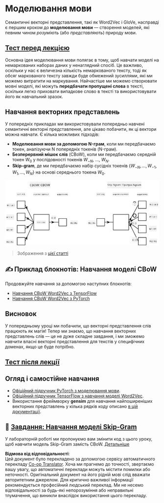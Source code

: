 <!--
CO_OP_TRANSLATOR_METADATA:
{
  "original_hash": "31b46ba1f3aa78578134d4829f88be53",
  "translation_date": "2025-08-25T21:57:14+00:00",
  "source_file": "lessons/5-NLP/15-LanguageModeling/README.md",
  "language_code": "uk"
}
-->
# Моделювання мови

Семантичні векторні представлення, такі як Word2Vec і GloVe, насправді є першим кроком до **моделювання мови** — створення моделей, які певним чином *розуміють* (або *представляють*) природу мови.

## [Тест перед лекцією](https://ff-quizzes.netlify.app/en/ai/quiz/29)

Основна ідея моделювання мови полягає в тому, щоб навчати моделі на немаркованих наборах даних у ненаглядний спосіб. Це важливо, оскільки у нас є величезна кількість немаркованого тексту, тоді як обсяг маркованого тексту завжди буде обмежений зусиллями, які ми можемо витратити на маркування. Найчастіше ми можемо створювати мовні моделі, які можуть **передбачати пропущені слова** в тексті, оскільки легко приховати випадкове слово в тексті та використовувати його як навчальний зразок.

## Навчання векторних представлень

У попередніх прикладах ми використовували попередньо навчені семантичні векторні представлення, але цікаво побачити, як ці вектори можна навчати. Є кілька можливих підходів:

* **Моделювання мови за допомогою N-грам**, коли ми передбачаємо токен, аналізуючи N попередніх токенів (N-грам).
* **Безперервний мішок слів** (CBoW), коли ми передбачаємо середній токен $W_0$ у послідовності токенів $W_{-N}$, ..., $W_N$.
* **Skip-gram**, де ми передбачаємо набір сусідніх токенів {$W_{-N},\dots, W_{-1}, W_1,\dots, W_N$} на основі середнього токена $W_0$.

![зображення з наукової статті про перетворення слів у вектори](../../../../../translated_images/example-algorithms-for-converting-words-to-vectors.fbe9207a726922f6f0f5de66427e8a6eda63809356114e28fb1fa5f4a83ebda7.uk.png)

> Зображення з [цієї статті](https://arxiv.org/pdf/1301.3781.pdf)

## ✍️ Приклад блокнотів: Навчання моделі CBoW

Продовжуйте навчання за допомогою наступних блокнотів:

* [Навчання CBoW Word2Vec з TensorFlow](../../../../../lessons/5-NLP/15-LanguageModeling/CBoW-TF.ipynb)
* [Навчання CBoW Word2Vec з PyTorch](../../../../../lessons/5-NLP/15-LanguageModeling/CBoW-PyTorch.ipynb)

## Висновок

У попередньому уроці ми побачили, що векторні представлення слів працюють як магія! Тепер ми знаємо, що навчання векторних представлень слів — це не дуже складне завдання, і ми зможемо навчити власні векторні представлення для текстів у специфічних доменах, якщо це буде потрібно.

## [Тест після лекції](https://ff-quizzes.netlify.app/en/ai/quiz/30)

## Огляд і самостійне навчання

* [Офіційний підручник PyTorch з моделювання мови](https://pytorch.org/tutorials/beginner/nlp/word_embeddings_tutorial.html).
* [Офіційний підручник TensorFlow з навчання моделі Word2Vec](https://www.TensorFlow.org/tutorials/text/word2vec).
* Використання фреймворку **gensim** для навчання найпоширеніших векторних представлень у кілька рядків коду описано [в цій документації](https://pytorch.org/tutorials/beginner/nlp/word_embeddings_tutorial.html).

## 🚀 [Завдання: Навчання моделі Skip-Gram](lab/README.md)

У лабораторній роботі ми пропонуємо вам змінити код з цього уроку, щоб навчити модель Skip-Gram замість CBoW. [Детальніше](lab/README.md)

**Відмова від відповідальності**:  
Цей документ було перекладено за допомогою сервісу автоматичного перекладу [Co-op Translator](https://github.com/Azure/co-op-translator). Хоча ми прагнемо до точності, звертаємо вашу увагу, що автоматичні переклади можуть містити помилки або неточності. Оригінальний документ на його рідній мові слід вважати авторитетним джерелом. Для критично важливої інформації рекомендується професійний людський переклад. Ми не несемо відповідальності за будь-які непорозуміння або неправильні тлумачення, що виникли внаслідок використання цього перекладу.